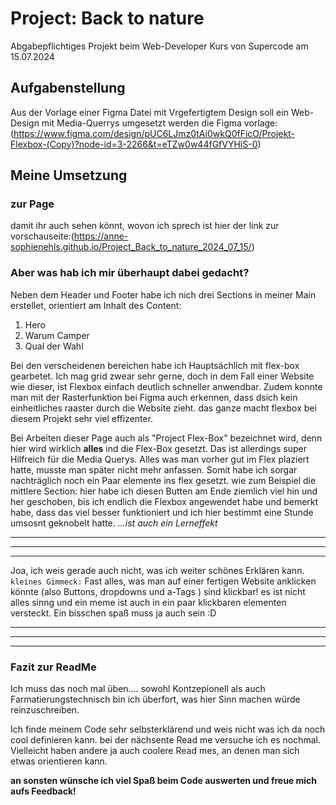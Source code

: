# Project: Back to nature
Abgabepflichtiges Projekt beim Web-Developer Kurs von Supercode am 15.07.2024

## Aufgabenstellung
Aus der Vorlage einer Figma Datei mit Vrgefertigtem Design soll ein Web-Design mit Media-Querrys umgesetzt werden
die Figma vorlage: (https://www.figma.com/design/pUC6LJmz0tAi0wkQ0fFicO/Projekt-Flexbox-(Copy)?node-id=3-2266&t=eTZw0w44fGfVYHiS-0)


## Meine Umsetzung

### zur Page
damit ihr auch sehen könnt, wovon ich sprech ist hier der link zur vorschauseite:(https://anne-sophienehls.github.io/Project_Back_to_nature_2024_07_15/)

### Aber was hab ich mir überhaupt dabei gedacht?
Neben dem Header und Footer habe ich nich drei Sections in meiner Main erstellet, orientiert am Inhalt des Content: 
1. Hero
2. Warum Camper
3. Qual der Wahl

Bei den verscheidenen bereichen habe ich Hauptsächlich mit flex-box gearbetet. Ich mag grid zwear sehr gerne, doch in dem Fall einer Website wie dieser, ist Flexbox einfach deutlich schneller anwendbar. Zudem konnte man mit der Rasterfunktion bei Figma auch erkennen, dass dsich kein einheitliches raaster durch die Website zieht. das ganze macht flexbox bei diesem Projekt sehr viel effizenter.

Bei Arbeiten dieser Page auch als "Project Flex-Box" bezeichnet wird, denn hier wird wirklich **alles** ind die Flex-Box gesetzt. Das ist allerdings super Hilfreich für die Media Querys. Alles was man vorher gut im Flex plaziert hatte, musste man später nicht mehr anfassen. Somit habe ich sorgar nachträglich noch ein Paar elemente ins flex gesetzt. wie zum Beispiel die mittlere Section:
hier habe ich diesen Butten am Ende ziemlich viel hin und her geschoben, bis ich endlich die Flexbox angewendet habe und bemerkt habe, dass das viel besser funktioniert und ich hier bestimmt eine Stunde umsosnt geknobelt hatte. *...ist auch ein Lerneffekt*

---
***
---

Joa, ich weis gerade auch nicht, was ich weiter schönes Erklären kann. 
`kleines Gimmeck:` Fast alles, was man auf einer fertigen Website anklicken könnte (also Buttons, dropdowns und a-Tags ) sind klickbar! es ist nicht alles sinng und ein meme ist auch in ein paar klickbaren elementen versteckt. Ein bisschen spaß muss ja auch sein :D

---
***
---

### Fazit zur ReadMe
Ich muss das noch mal üben....
sowohl Kontzepionell als auch Farmatierungstechnisch bin ich überfort, was hier Sinn machen würde reinzuschreiben. 

Ich finde meinem Code sehr selbsterklärend und weis nicht was ich da noch cool definieren kann. bei der nächsente Read me versuche ich es nochmal. Vielleicht haben andere ja auch coolere Read mes, an denen man sich etwas orientieren kann.


**an sonsten wünsche ich viel Spaß beim Code auswerten und freue mich aufs Feedback!**
